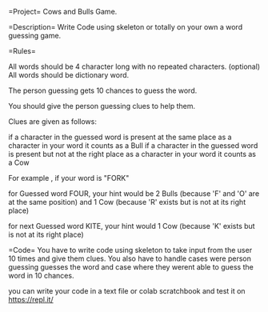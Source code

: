 =Project=
Cows and Bulls Game.


=Description=
Write Code using skeleton or totally on your own a word guessing game.

=Rules=

All words should be 4 character long with no repeated characters. 
(optional) All words should be dictionary word.

The person guessing gets 10 chances to guess the word. 

You should give the person guessing clues to help them.

Clues are given as follows:

if a character in the guessed word is present at the same place as a character in your word it counts as a Bull 
if a character in the guessed word is present but not at the right place as a character in your word it counts as a Cow

For example , if your word is "FORK"

for Guessed word FOUR, your hint would be 2 Bulls (because 'F' and 'O' are at the same position) and 1 Cow (because 'R' exists but is not at its right place)

for next Guessed word KITE, your hint would 1 Cow (because 'K' exists but is not at its right place)


=Code=
You have to write code using skeleton to take input from the user 10 times and give them clues.
You also have to handle cases were person guessing guesses the word and case where they werent able to guess the word in 10 chances.

you can write your code in a text file or colab scratchbook and test it on https://repl.it/
